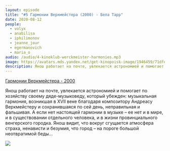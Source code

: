 ```yaml
---
layout: episode
title: "#5 Гармонии Веркмейстера (2000) - Бела Тарр"
date: 2020-08-12
people:
  - volyx
  - anabilisa
  - iphilimonov
  - jeanne_jour
  - egermanovich
  - maria_o
audio: /audio/4-kinoklub-werckmeister-harmonies.mp3
image: https://avatars.mds.yandex.net/get-kinopoisk-image/1946459/71dfea55-b41c-4786-9170-d7c144d5d2f6/600x900
description: Янош работает на почте, увлекается астрономией и помогает по хозяйству своему дяде-музыковеду, который убежден, музыкальная гармония, возникшая в XVII веке благодаря композитору Андреасу Веркмейстеру и сохранившаяся по сей день, неправильная и фальшивая. А если нет настоящей гармонии в музыке – ее нет и в мире, и в существовании отдельного человека, и в жизни провинциального венгерского городка. Янош видит, что вокруг сгущается атмосфера страха, ненависти и безумия, что город – на пороге большой неотвратимой беды…
---
```


[Гармонии Веркмейстера - 2000](https://www.kinopoisk.ru/film/50377/)

Янош работает на почте, увлекается астрономией и помогает по хозяйству своему дяде-музыковеду, который убежден: музыкальная гармония, возникшая в XVII веке благодаря композитору Андреасу Веркмейстеру и сохранившаяся по сей день, неправильная и фальшивая. А если нет настоящей гармонии в музыке – ее нет и в мире, и в существовании отдельного человека, и в жизни провинциального венгерского городка. Янош видит, что вокруг сгущается атмосфера страха, ненависти и безумия, что город – на пороге большой неотвратимой беды…

![](https://avatars.mds.yandex.net/get-kinopoisk-image/1946459/71dfea55-b41c-4786-9170-d7c144d5d2f6/600x900)
